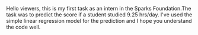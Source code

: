 Hello viewers, this is my first task as an intern in the Sparks Foundation.The task was to predict the score if a student studied 9.25 hrs/day.
I've used the simple linear regression model for the prediction and I hope you understand the code well.
